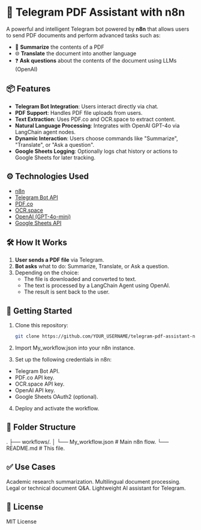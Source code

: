 # 🤖 Telegram PDF Assistant with n8n

A powerful and intelligent Telegram bot powered by **n8n** that allows users to send PDF documents and perform advanced tasks such as:

- 📄 **Summarize** the contents of a PDF
- 🌐 **Translate** the document into another language
- ❓ **Ask questions** about the contents of the document using LLMs (OpenAI)

## 📦 Features

- **Telegram Bot Integration**: Users interact directly via chat.
- **PDF Support**: Handles PDF file uploads from users.
- **Text Extraction**: Uses PDF.co and OCR.space to extract content.
- **Natural Language Processing**: Integrates with OpenAI GPT-4o via LangChain agent nodes.
- **Dynamic Interaction**: Users choose commands like "Summarize", "Translate", or "Ask a question".
- **Google Sheets Logging**: Optionally logs chat history or actions to Google Sheets for later tracking.

## ⚙️ Technologies Used

- [n8n](https://n8n.io)
- [Telegram Bot API](https://core.telegram.org/bots/api)
- [PDF.co](https://pdf.co)
- [OCR.space](https://ocr.space)
- [OpenAI (GPT-4o-mini)](https://openai.com)
- [Google Sheets API](https://developers.google.com/sheets/api)

## 🛠 How It Works

1. **User sends a PDF file** via Telegram.
2. **Bot asks** what to do: Summarize, Translate, or Ask a question.
3. Depending on the choice:
   - The file is downloaded and converted to text.
   - The text is processed by a LangChain Agent using OpenAI.
   - The result is sent back to the user.

## 🚀 Getting Started

1. Clone this repository:
   ```bash
   git clone https://github.com/YOUR_USERNAME/telegram-pdf-assistant-n8n.git
2. Import My_workflow.json into your n8n instance.

3. Set up the following credentials in n8n:

  - Telegram Bot API.
  - PDF.co API key.
  - OCR.space API key.
  - OpenAI API key.
  - Google Sheets OAuth2 (optional).

4. Deploy and activate the workflow.

## 📂 Folder Structure
.
├── workflows/.
│   └── My_workflow.json  # Main n8n flow.
└── README.md             # This file.

## ✅ Use Cases
Academic research summarization.
Multilingual document processing.
Legal or technical document Q&A.
Lightweight AI assistant for Telegram.

## 📝 License
MIT License
